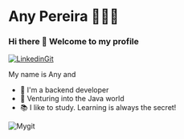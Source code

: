 # Any Pereira 👩🏽‍💻

### Hi there 👋 Welcome to my profile

[![LinkedinGit](https://user-images.githubusercontent.com/55221912/88727541-35275300-d106-11ea-96aa-6c7a4053655d.png)](https://www.linkedin.com/in/any-santos-6633532b)

My name is Any and
- 🔭 I'm a backend developer
- 🌱 Venturing into the Java world
- 📚 I like to study. Learning is always the secret!

![Mygit](https://user-images.githubusercontent.com/55221912/88727767-9cdd9e00-d106-11ea-8ac9-d8bd01722a1b.png)



